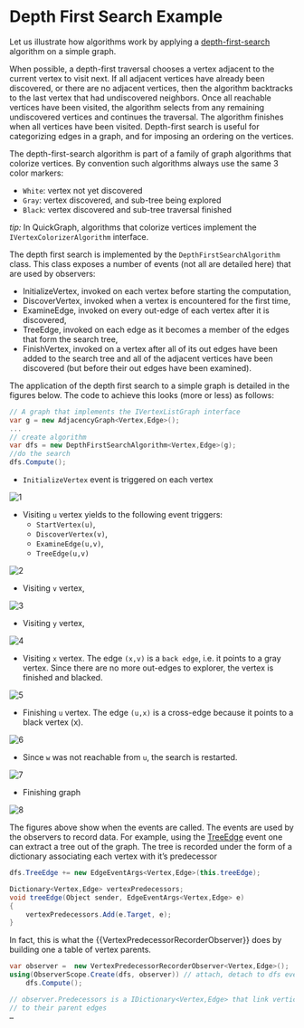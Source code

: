 # Depth First Search Example

Let us illustrate how algorithms work by applying a [depth-first-search](http://en.wikipedia.org/wiki/Depth-first_search) algorithm on a simple graph.

When possible, a depth-first traversal chooses a vertex adjacent to the current vertex to visit next. If all adjacent vertices have already been discovered, or there are no adjacent vertices, then the algorithm backtracks to the last vertex that had undiscovered neighbors. Once all reachable vertices have been visited, the algorithm selects from any remaining undiscovered vertices and continues the traversal. The algorithm finishes when all vertices have been visited.
Depth-first search is useful for categorizing edges in a graph, and for imposing an ordering on the vertices.

The depth-first-search algorithm is part of a family of graph algorithms that colorize vertices. By convention such algorithms always use the same 3 color markers:

* `White`: vertex not yet discovered
* `Gray`: vertex discovered, and sub-tree being explored
* `Black`: vertex discovered and sub-tree traversal finished

_tip:_ In QuickGraph, algorithms that colorize vertices implement the `IVertexColorizerAlgorithm` interface.

The depth first search is implemented by the `DepthFirstSearchAlgorithm` class. This class exposes a number of events (not all are detailed here) that are used by observers:

* InitializeVertex, invoked on each vertex before starting the computation,
* DiscoverVertex, invoked when a vertex is encountered for the first time,
* ExamineEdge, invoked on every out-edge of each vertex after it is discovered,
* TreeEdge, invoked on each edge as it becomes a member of the edges that form the search tree,
* FinishVertex, invoked on a vertex after all of its out edges have been added to the search tree and all of the adjacent vertices have been discovered (but before their out edges have been examined).

The application of the depth first search to a simple graph is detailed in the figures below. The code to achieve this looks (more or less) as follows:

```csharp
// A graph that implements the IVertexListGraph interface
var g = new AdjacencyGraph<Vertex,Edge>();
...
// create algorithm
var dfs = new DepthFirstSearchAlgorithm<Vertex,Edge>(g);
//do the search
dfs.Compute();
```

* `InitializeVertex` event is triggered on each vertex

![1](Depth%20First%20Search%20Example_dfs1.png)

* Visiting `u` vertex yields to the following event triggers:
  * `StartVertex(u)`,
  * `DiscoverVertex(v)`,
  * `ExamineEdge(u,v)`,
  * `TreeEdge(u,v)`

![2](Depth%20First%20Search%20Example_dfsvisit.png)

* Visiting `v` vertex,

![3](Depth%20First%20Search%20Example_dfsvisitv.png)

* Visiting `y` vertex,

![4](Depth%20First%20Search%20Example_dfsvisity.png)

* Visiting `x` vertex. The edge `(x,v)` is a `back edge`, i.e. it points to a gray vertex. Since there are no more out-edges to explorer, the vertex is finished and blacked.

![5](Depth%20First%20Search%20Example_dfsvisitx.png)

* Finishing `u` vertex.  The edge `(u,x)` is a cross-edge because it points to a black vertex (x).

![6](Depth%20First%20Search%20Example_dfsfinish.png)

* Since `w` was not reachable from `u`, the search is restarted.

![7](Depth%20First%20Search%20Example_dfsvisitw.png)

* Finishing graph

![8](Depth%20First%20Search%20Example_dfsfinishvertex.png)

The figures above show when the events are called. The events are used by the observers to record data. For example, using the [TreeEdge](TreeEdge.md) event one can extract a tree out of the graph. The tree is recorded under the form of a dictionary associating each vertex with it’s predecessor

```csharp
dfs.TreeEdge += new EdgeEventArgs<Vertex,Edge>(this.treeEdge);

Dictionary<Vertex,Edge> vertexPredecessors;
void treeEdge(Object sender, EdgeEventArgs<Vertex,Edge> e)
{
    vertexPredecessors.Add(e.Target, e);
}
```

In fact, this is what the {{VertexPredecessorRecorderObserver}} does by building  one a table of vertex parents.

```csharp
var observer =  new VertexPredecessorRecorderObserver<Vertex,Edge>();
using(ObserverScope.Create(dfs, observer)) // attach, detach to dfs events
    dfs.Compute();

// observer.Predecessors is a IDictionary<Vertex,Edge> that link vertices
// to their parent edges
…
```